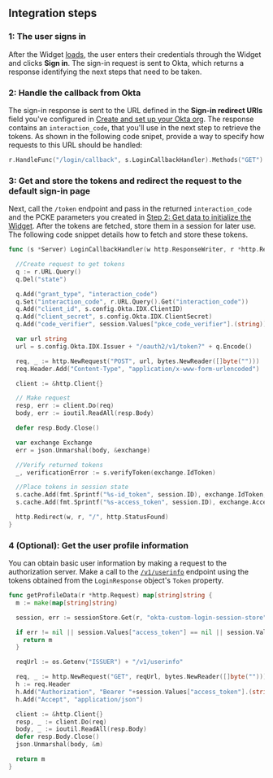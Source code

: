 ## Integration steps

### 1: The user signs in

After the Widget
[loads](/docs/guides/oie-embedded-widget-use-cases/go/oie-embedded-widget-use-case-load/),
the user enters their credentials through the Widget and clicks **Sign in**. The sign-in
request is sent to Okta, which returns a response identifying the next steps that need to
be taken.

### 2: Handle the callback from Okta

The sign-in response is sent to the URL defined in the **Sign-in redirect URIs** field
you've configured in [Create and set up your Okta org](/docs/guides/oie-embedded-common-org-setup/go/main/).
The response contains an `interaction_code`, that you'll use in the next step to retrieve
the tokens. As shown in the following code snipet, provide a way to specify how requests to
this URL should be handled:

```go
r.HandleFunc("/login/callback", s.LoginCallbackHandler).Methods("GET")
```

### 3: Get and store the tokens and redirect the request to the default sign-in page

Next, call the `/token` endpoint and pass in the returned `interaction_code` and the
PCKE parameters you created in
[Step 2: Get data to initialize the Widget](/docs/guides/oie-embedded-widget-use-cases/go/oie-embedded-widget-use-case-load/#step-2-get-data-to-initialize-the-widget). After the tokens are fetched, store them in a
session for later use. The following code snippet details how to fetch and store these tokens.

```go
func (s *Server) LoginCallbackHandler(w http.ResponseWriter, r *http.Request) {

  //Create request to get tokens
  q := r.URL.Query()
  q.Del("state")

  q.Add("grant_type", "interaction_code")
  q.Set("interaction_code", r.URL.Query().Get("interaction_code"))
  q.Add("client_id", s.config.Okta.IDX.ClientID)
  q.Add("client_secret", s.config.Okta.IDX.ClientSecret)
  q.Add("code_verifier", session.Values["pkce_code_verifier"].(string))

  var url string
  url = s.config.Okta.IDX.Issuer + "/oauth2/v1/token?" + q.Encode()

  req, _ := http.NewRequest("POST", url, bytes.NewReader([]byte("")))
  req.Header.Add("Content-Type", "application/x-www-form-urlencoded")

  client := &http.Client{}

  // Make request
  resp, err := client.Do(req)
  body, err := ioutil.ReadAll(resp.Body)

  defer resp.Body.Close()

  var exchange Exchange
  err = json.Unmarshal(body, &exchange)

  //Verify returned tokens
  _, verificationError := s.verifyToken(exchange.IdToken)

  //Place tokens in session state
  s.cache.Add(fmt.Sprintf("%s-id_token", session.ID), exchange.IdToken, time.Hour)
  s.cache.Add(fmt.Sprintf("%s-access_token", session.ID), exchange.AccessToken, time.Hour)

  http.Redirect(w, r, "/", http.StatusFound)
}

```

### 4 (Optional): Get the user profile information

You can obtain basic user information by making a request to the authorization server.
Make a call to the [`/v1/userinfo`](/docs/reference/api/oidc/#userinfo) endpoint using the tokens obtained from the `LoginResponse`
object's `Token` property.

```go
func getProfileData(r *http.Request) map[string]string {
  m := make(map[string]string)

  session, err := sessionStore.Get(r, "okta-custom-login-session-store")

  if err != nil || session.Values["access_token"] == nil || session.Values["access_token"] == "" {
    return m
  }

  reqUrl := os.Getenv("ISSUER") + "/v1/userinfo"

  req, _ := http.NewRequest("GET", reqUrl, bytes.NewReader([]byte("")))
  h := req.Header
  h.Add("Authorization", "Bearer "+session.Values["access_token"].(string))
  h.Add("Accept", "application/json")

  client := &http.Client{}
  resp, _ := client.Do(req)
  body, _ := ioutil.ReadAll(resp.Body)
  defer resp.Body.Close()
  json.Unmarshal(body, &m)

  return m
}
```

